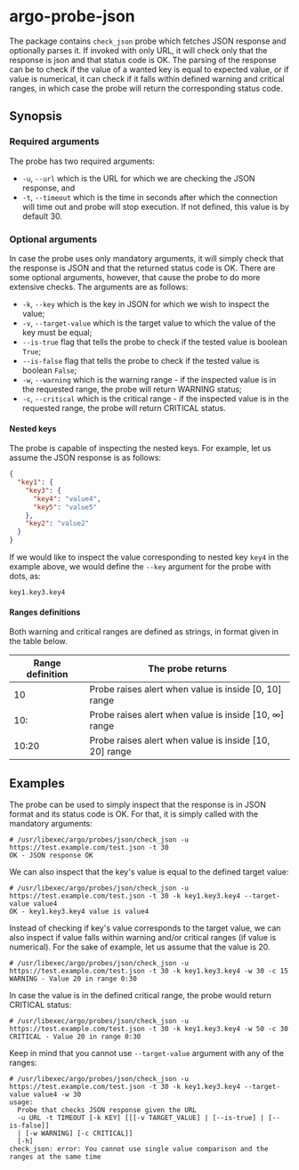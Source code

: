 # argo-probe-json

The package contains `check_json` probe which fetches JSON response and optionally parses it. If invoked with only URL, it will check only that the response is json and that status code is OK. The parsing of the response can be to check if the value of a wanted key is equal to expected value, or if value is numerical, it can check if it falls within defined warning and critical ranges, in which case the probe will return the corresponding status code. 

## Synopsis

### Required arguments

The probe has two required arguments:

* `-u`, `--url` which is the URL for which we are checking the JSON response, and
* `-t`, `--timeout` which is the time in seconds after which the connection will time out and probe will stop execution. If not defined, this value is by default 30.

### Optional arguments

In case the probe uses only mandatory arguments, it will simply check that the response is JSON and that the returned status code is OK. There are some optional arguments, however, that cause the probe to do more extensive checks. The arguments are as follows:

* `-k`, `--key` which is the key in JSON for which we wish to inspect the value;
* `-v`, `--target-value`  which is the target value to which the value of the key must be equal;
* `--is-true` flag that tells the probe to check if the tested value is boolean `True`;
* `--is-false` flag that tells the probe to check if the tested value is boolean `False`;
* `-w`, `--warning` which is the warning range - if the inspected value is in the requested range, the probe will return WARNING status;
* `-c`, `--critical` which is the critical range - if the inspected value is in the requested range, the probe will return CRITICAL status.

#### Nested keys

The probe is capable of inspecting the nested keys. For example, let us assume the JSON response is as follows:

```json
{
  "key1": {
    "key3": {
      "key4": "value4",
      "key5": "value5"
    },
    "key2": "value2"
  }
}
```

If we would like to inspect the value corresponding to nested key `key4` in the example above, we would define the `--key` argument for the probe with dots, as:

```
key1.key3.key4
```

#### Ranges definitions

Both warning and critical ranges are defined as strings, in format given in the table below.

| Range definition | The probe returns                             |
| --- |------------------------------------------------------------|
| 10 | Probe raises alert when value is inside [0, 10] range       |
|10: | Probe raises alert when value is inside [10, &infin;] range |
|10:20| Probe raises alert when value is inside [10, 20] range     |

## Examples

The probe can be used to simply inspect that the response is in JSON format and its status code is OK. For that, it is simply called with the mandatory arguments:

```
# /usr/libexec/argo/probes/json/check_json -u https://test.example.com/test.json -t 30
OK - JSON response OK
```

We can also inspect that the key's value is equal to the defined target value:

```
# /usr/libexec/argo/probes/json/check_json -u https://test.example.com/test.json -t 30 -k key1.key3.key4 --target-value value4
OK - key1.key3.key4 value is value4
```

Instead of checking if key's value corresponds to the target value, we can also inspect if value falls within warning and/or critical ranges (if value is numerical). For the sake of example, let us assume that the value is 20.

```
# /usr/libexec/argo/probes/json/check_json -u https://test.example.com/test.json -t 30 -k key1.key3.key4 -w 30 -c 15
WARNING - Value 20 in range 0:30
```

In case the value is in the defined critical range, the probe would return CRITICAL status:

```
# /usr/libexec/argo/probes/json/check_json -u https://test.example.com/test.json -t 30 -k key1.key3.key4 -w 50 -c 30
CRITICAL - Value 20 in range 0:30
```

Keep in mind that you cannot use `--target-value` argument with any of the ranges:

```
# /usr/libexec/argo/probes/json/check_json -u https://test.example.com/test.json -t 30 -k key1.key3.key4 --target-value value4 -w 30
usage: 
  Probe that checks JSON response given the URL
  -u URL -t TIMEOUT [-k KEY] [[[-v TARGET_VALUE] | [--is-true] | [--is-false]] 
  | [-w WARNING] [-c CRITICAL]] 
  [-h]
check_json: error: You cannot use single value comparison and the ranges at the same time
```
